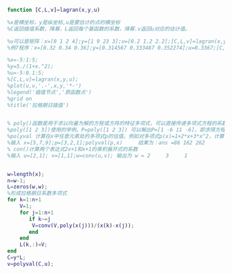﻿```matlab
function [C,L,v]=lagran(x,y,u)

%x是横坐标，y是纵坐标,u是要估计的点的横坐标
%C返回插值系数，降幂，L返回每个基函数的系数，降幂.v返回u对应的估计值。

%u可以是矩阵：x=[0 1 2 4];y=[1 9 23 3];u=[0.2 1.2 2.2];[C,L,v]=lagran(x,y,u);
%例7程序：x=[0.32 0.34 0.36];y=[0.314567 0.333487 0.352274];u=0.3367;[C,L,v]=lagran(x,y,u)

%x=-5:1:5;
%y=5./(1+x.^2);
%u=-5:0.1:5;
%[C,L,v]=lagran(x,y,u);
%plot(u,v,'.-',x,y,'*-')    
%legend('插值节点','原函数点')
%grid on
%title('拉格朗日插值')


% poly()函数是用于求以向量为解的方程或方阵的特征多项式，可以直接传递多项式方程的系数矩阵。
%poly([1 2 3])使用的举例。P=poly([1 2 3]) 可以解出P=[1 -6 11 -6]，即求得方程为：x^3-6*x^2+11*x-6=0。
%polyval 计算在x中任意元素处的多项式p的估值。例如对多项式p(x)=1+2*x+3*x^2，计算在x=5,7,9的值。
%输入 x=[5,7,9];p=[3,2,1];polyval(p,x)     结果为：ans =86 162 262
% con()计算两个表达式2x+1和x+1的乘积展开式的系数
%输入 u=[2,1]; v=[1,1];w=conv(u,v); 输出为 w = 2     3     1


w=length(x);
n=w-1;
L=zeros(w,w);
%形成拉格朗日系数多项式
for k=1:n+1
    V=1;
    for j=1:n+1
       if k~=j
        V=conv(V,poly(x(j)))/(x(k)-x(j));
       end
    end
    L(k,:)=V;
end
C=y*L;
v=polyval(C,u);

```